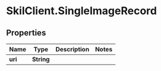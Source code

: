 # SkilClient.SingleImageRecord

## Properties
Name | Type | Description | Notes
------------ | ------------- | ------------- | -------------
**uri** | **String** |  | 


